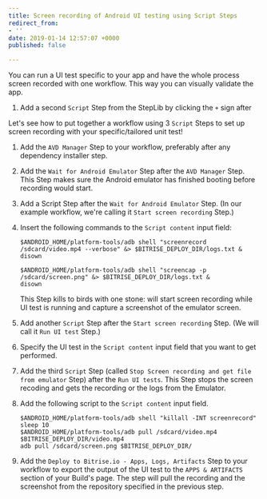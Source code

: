 ```yaml
---
title: Screen recording of Android UI testing using Script Steps
redirect_from:
- ''
date: 2019-01-14 12:57:07 +0000
published: false

---
```

You can run a UI test specific to your app and have the whole process screen recorded with one workflow. This way you can visually validate the app.

1. Add a second `Script` Step from the StepLib by clicking the `+` sign after 

Let's see how to put together a workflow using 3 `Script` Steps to set up screen recording with your specific/tailored unit test!

1. Add the `AVD Manager` Step to your workflow, preferably after any dependency installer step.
2. Add the `Wait for Android Emulator` Step after the `AVD Manager` Step. This Step makes sure the Android emulator has finished booting before recording would start.
3. Add a Script Step after the `Wait for Android Emulator` Step. (In our example workflow, we're calling it `Start screen recording` Step.)
4. Insert the following commands to the `Script content` input field:

       $ANDROID_HOME/platform-tools/adb shell "screenrecord /sdcard/video.mp4 --verbose" &> $BITRISE_DEPLOY_DIR/logs.txt &
       disown
       
       $ANDROID_HOME/platform-tools/adb shell "screencap -p /sdcard/screen.png" &> $BITRISE_DEPLOY_DIR/logs.txt &
       disown

   This Step kills to birds with one stone: will start screen recording while UI test is running and capture a screenshot of the emulator screen. 
5. Add another `Script` Step after the `Start screen recording` Step. (We will call it `Run UI test` Step.) 
6. Specify the UI test in the `Script content` input field that you want to get performed.
7. Add the third `Script` Step (called `Stop Screen recording and get file from emulator` Step) after the `Run UI tests`. This Step stops the screen recoding and gets the recording or the logs from the Emulator. 
8. Add the following script to the `Script content` input field.

       $ANDROID_HOME/platform-tools/adb shell "killall -INT screenrecord"
       sleep 10
       $ANDROID_HOME/platform-tools/adb pull /sdcard/video.mp4 $BITRISE_DEPLOY_DIR/video.mp4
       adb pull /sdcard/screen.png $BITRISE_DEPLOY_DIR/
9. Add the `Deploy to Bitrise.io - Apps, Logs, Artifacts` Step to your workflow to export the output of the UI test to the `APPS & ARTIFACTS` section of your Build's page. The step will pull the recording and the screenshot from the repository specified in the previous step.